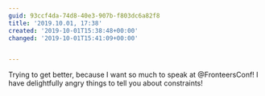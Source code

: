 ```yaml
---
guid: 93ccf4da-74d8-40e3-907b-f803dc6a82f8
title: '2019.10.01, 17:38'
created: '2019-10-01T15:38:48+00:00'
changed: '2019-10-01T15:41:09+00:00'


---
```


Trying to get better, because I want so much to speak at @FronteersConf! I have delightfully angry things to tell you about constraints! 
